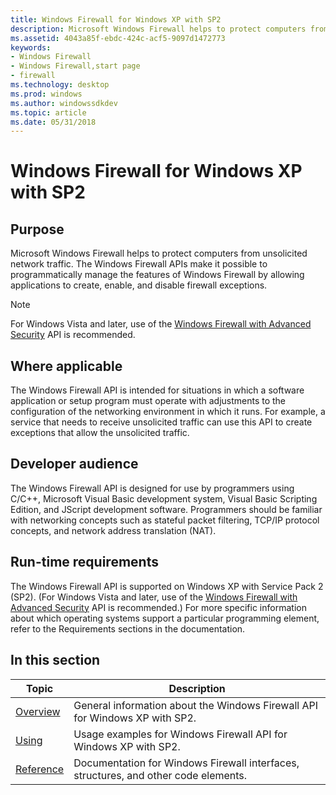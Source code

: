 ```yaml
---
title: Windows Firewall for Windows XP with SP2
description: Microsoft Windows Firewall helps to protect computers from unsolicited network traffic.
ms.assetid: 4043a85f-ebdc-424c-acf5-9097d1472773
keywords:
- Windows Firewall
- Windows Firewall,start page
- firewall
ms.technology: desktop
ms.prod: windows
ms.author: windowssdkdev
ms.topic: article
ms.date: 05/31/2018
---
```


# Windows Firewall for Windows XP with SP2

## Purpose

Microsoft Windows Firewall helps to protect computers from unsolicited network traffic. The Windows Firewall APIs make it possible to programmatically manage the features of Windows Firewall by allowing applications to create, enable, and disable firewall exceptions.

> [!Note]  
> For Windows Vista and later, use of the [Windows Firewall with Advanced Security](windows-firewall-advanced-security-start-page.md) API is recommended.

 

## Where applicable

The Windows Firewall API is intended for situations in which a software application or setup program must operate with adjustments to the configuration of the networking environment in which it runs. For example, a service that needs to receive unsolicited traffic can use this API to create exceptions that allow the unsolicited traffic.

## Developer audience

The Windows Firewall API is designed for use by programmers using C/C++, Microsoft Visual Basic development system, Visual Basic Scripting Edition, and JScript development software. Programmers should be familiar with networking concepts such as stateful packet filtering, TCP/IP protocol concepts, and network address translation (NAT).

## Run-time requirements

The Windows Firewall API is supported on Windows XP with Service Pack 2 (SP2). (For Windows Vista and later, use of the [Windows Firewall with Advanced Security](windows-firewall-advanced-security-start-page.md) API is recommended.) For more specific information about which operating systems support a particular programming element, refer to the Requirements sections in the documentation.

## In this section



| Topic                                                  | Description                                                                                    |
|--------------------------------------------------------|------------------------------------------------------------------------------------------------|
| [Overview](about-windows-firewall.md)<br/>      | General information about the Windows Firewall API for Windows XP with SP2.<br/>         |
| [Using](using-windows-firewall.md)<br/>         | Usage examples for Windows Firewall API for Windows XP with SP2.<br/>                    |
| [Reference](windows-firewall-reference.md)<br/> | Documentation for Windows Firewall interfaces, structures, and other code elements.<br/> |



 

 

 





